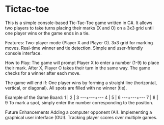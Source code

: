 # Tictac-toe
This is a simple console-based Tic-Tac-Toe game written in C#. It allows two players to take turns placing their marks (X and O) on a 3x3 grid until one player wins or the game ends in a tie.

Features:
Two-player mode (Player X and Player O).
3x3 grid for marking moves.
Real-time winner and tie detection.
Simple and user-friendly console interface.

How to Play:
The game will prompt Player X to enter a number (1-9) to place their mark.
After X, Player O takes their turn in the same way.
The game checks for a winner after each move.

The game will end if:
One player wins by forming a straight line (horizontal, vertical, or diagonal).
All spots are filled with no winner (tie).

Example of the Game Board:
 1 | 2 | 3
---+---+---
 4 | 5 | 6
---+---+---
 7 | 8 | 9
To mark a spot, simply enter the number corresponding to the position.

Future Enhancements
Adding a computer opponent (AI).
Implementing a graphical user interface (GUI).
Tracking player scores over multiple games.
